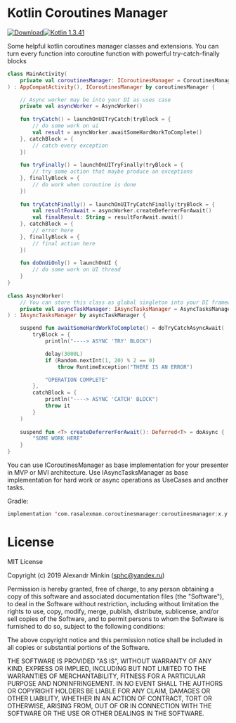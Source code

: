 # Kotlin Coroutines Manager
[![Download](https://api.bintray.com/packages/sphc/KotlinCoroutinesManager/coroutinesmanager/images/download.svg?version=1.1.2)](https://bintray.com/sphc/KotlinCoroutinesManager/coroutinesmanager/1.1.2/link)[![Kotlin 1.3.41](https://img.shields.io/badge/Kotlin-1.3.41-blue.svg)](http://kotlinlang.org)

Some helpful kotlin coroutines manager classes and extensions. You can turn every function into coroutine function with powerful try-catch-finally blocks

```kotlin
class MainActivity(
    private val coroutinesManager: ICoroutinesManager = CoroutinesManager()
) : AppCompatActivity(), ICoroutinesManager by coroutinesManager {

    // Async worker may be into your DI as uses case
    private val asyncWorker = AsyncWorker()
    
    fun tryCatch() = launchOnUITryCatch(tryBlock = {
        // do some work on ui
        val result = asyncWorker.awaitSomeHardWorkToComplete()
    }, catchBlock = {
        // catch every exception
    })
    
    fun tryFinally() = launchOnUITryFinally(tryBlock = {
        // try some action that maybe produce an exceptions
    }, finallyBlock = {
        // do work when coroutine is done
    })
    
    fun tryCatchFinally() = launchOnUITryCatchFinally(tryBlock = {
        val resultForAwait = asyncWorker.createDeferrerForAwait()
        val finalResult: String = resultForAwait.await()    
    }, catchBlock = {
        // error here
    }, finallyBlock = {
        // final action here
    })
    
    fun doOnUiOnly() = launchOnUI { 
        // do some work on UI thread
    }   
}
    
class AsyncWorker(
    // You can store this class as global singleton into your DI framework
    private val asyncTaskManager: IAsyncTasksManager = AsyncTasksManager()
) : IAsyncTasksManager by asyncTaskManager {

    suspend fun awaitSomeHardWorkToComplete() = doTryCatchAsyncAwait(
        tryBlock = {
            println("----> ASYNC 'TRY' BLOCK")

            delay(3000L)
            if (Random.nextInt(1, 20) % 2 == 0)
                throw RuntimeException("THERE IS AN ERROR")

            "OPERATION COMPLETE"
        },
        catchBlock = {
            println("----> ASYNC 'CATCH' BLOCK")
            throw it
        }
    )
    
    suspend fun <T> createDeferrerForAwait(): Deferred<T> = doAsync {
        "SOME WORK HERE"
    }
}
```

You can use ICoroutinesManager as base implementation for your presenter in MVP or MVI architecture. Use IAsyncTasksManager as base implementation for hard work or async operations as UseCases and another tasks. 

Gradle: 
```kotlin
implementation 'com.rasalexman.coroutinesmanager:coroutinesmanager:x.y.z'
```

# License

MIT License

Copyright (c) 2019 Alexandr Minkin (sphc@yandex.ru)

Permission is hereby granted, free of charge, to any person obtaining a copy
of this software and associated documentation files (the "Software"), to deal
in the Software without restriction, including without limitation the rights
to use, copy, modify, merge, publish, distribute, sublicense, and/or sell
copies of the Software, and to permit persons to whom the Software is
furnished to do so, subject to the following conditions:

The above copyright notice and this permission notice shall be included in all
copies or substantial portions of the Software.

THE SOFTWARE IS PROVIDED "AS IS", WITHOUT WARRANTY OF ANY KIND, EXPRESS OR
IMPLIED, INCLUDING BUT NOT LIMITED TO THE WARRANTIES OF MERCHANTABILITY,
FITNESS FOR A PARTICULAR PURPOSE AND NONINFRINGEMENT. IN NO EVENT SHALL THE
AUTHORS OR COPYRIGHT HOLDERS BE LIABLE FOR ANY CLAIM, DAMAGES OR OTHER
LIABILITY, WHETHER IN AN ACTION OF CONTRACT, TORT OR OTHERWISE, ARISING FROM,
OUT OF OR IN CONNECTION WITH THE SOFTWARE OR THE USE OR OTHER DEALINGS IN THE
SOFTWARE.
